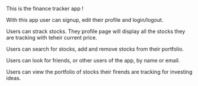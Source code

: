 This is the finance tracker app !

With this app user can signup, edit their profile and login/logout.

Users can strack stocks. They profile page will display all the stocks they are tracking with teheir current price.

Users can search for stocks, add and remove stocks from their portfolio.

Users can look for friends, or other users of the app, by name or email.

Users can view the portfolio of stocks their firends are tracking for investing ideas.
